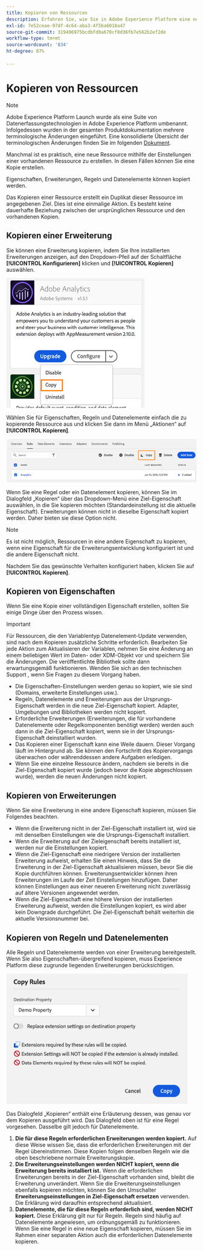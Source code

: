 ```yaml
---
title: Kopieren von Ressourcen
description: Erfahren Sie, wie Sie in Adobe Experience Platform eine neue Tag-Ressource mit den Einstellungen einer schon vorhandenen Tag-Ressource erstellen.
exl-id: 7e52ceae-97df-4c64-aba3-4f5ba6018a47
source-git-commit: 319496975bcdbfd0a670cf8d36fb7e562b2ef2de
workflow-type: tm+mt
source-wordcount: '834'
ht-degree: 87%

---
```


# Kopieren von Ressourcen

>[!NOTE]
>
>Adobe Experience Platform Launch wurde als eine Suite von Datenerfassungstechnologien in Adobe Experience Platform umbenannt. Infolgedessen wurden in der gesamten Produktdokumentation mehrere terminologische Änderungen eingeführt. Eine konsolidierte Übersicht der terminologischen Änderungen finden Sie im folgenden [Dokument](../../term-updates.md).

Manchmal ist es praktisch, eine neue Ressource mithilfe der Einstellungen einer vorhandenen Ressource zu erstellen. In diesen Fällen können Sie eine Kopie erstellen.

Eigenschaften, Erweiterungen, Regeln und Datenelemente können kopiert werden.

Das Kopieren einer Ressource erstellt ein Duplikat dieser Ressource im angegebenen Ziel. Dies ist eine einmalige Aktion. Es besteht keine dauerhafte Beziehung zwischen der ursprünglichen Ressource und den vorhandenen Kopien.

## Kopieren einer Erweiterung

Sie können eine Erweiterung kopieren, indem Sie Ihre installierten Erweiterungen anzeigen, auf den Dropdown-Pfeil auf der Schaltfläche **[!UICONTROL Konfigurieren]** klicken und **[!UICONTROL Kopieren]** auswählen.

![Kopieren der Analytics-Erweiterung](../../images/copy-initiate-extension.png)

Wählen Sie für Eigenschaften, Regeln und Datenelemente einfach die zu kopierende Ressource aus und klicken Sie dann im Menü „Aktionen“ auf **[!UICONTROL Kopieren]**.

![Kopieren der Analytics-Regel](../../images/copy-initiate-rule.png)

Wenn Sie eine Regel oder ein Datenelement kopieren, können Sie im Dialogfeld „Kopieren“ über das Dropdown-Menü eine Ziel-Eigenschaft auswählen, in die Sie kopieren möchten (Standardeinstellung ist die aktuelle Eigenschaft). Erweiterungen können nicht in dieselbe Eigenschaft kopiert werden. Daher bieten sie diese Option nicht.

>[!NOTE]
>
>Es ist nicht möglich, Ressourcen in eine andere Eigenschaft zu kopieren, wenn eine Eigenschaft für die Erweiterungsentwicklung konfiguriert ist und die andere Eigenschaft nicht.

Nachdem Sie das gewünschte Verhalten konfiguriert haben, klicken Sie auf **[!UICONTROL Kopieren]**.

## Kopieren von Eigenschaften

Wenn Sie eine Kopie einer vollständigen Eigenschaft erstellen, sollten Sie einige Dinge über den Prozess wissen.

>[!IMPORTANT]
>
>Für Ressourcen, die den Variablentyp Datenelement-Update verwenden, sind nach dem Kopieren zusätzliche Schritte erforderlich. Bearbeiten Sie jede Aktion zum Aktualisieren der Variablen, nehmen Sie eine Änderung an einem beliebigen Wert im Daten- oder XDM-Objekt vor und speichern Sie die Änderungen. Die veröffentlichte Bibliothek sollte dann erwartungsgemäß funktionieren. Wenden Sie sich an den technischen Support , wenn Sie Fragen zu diesem Vorgang haben.

* Die Eigenschaften-Einstellungen werden genau so kopiert, wie sie sind (Domains, erweiterte Einstellungen usw.).
* Regeln, Datenelemente und Erweiterungen aus der Ursprungs-Eigenschaft werden in die neue Ziel-Eigenschaft kopiert. Adapter, Umgebungen und Bibliotheken werden nicht kopiert.
* Erforderliche Erweiterungen (Erweiterungen, die für vorhandene Datenelemente oder Regelkomponenten benötigt werden) werden auch dann in die Ziel-Eigenschaft kopiert, wenn sie in der Ursprungs-Eigenschaft deinstalliert wurden.
* Das Kopieren einer Eigenschaft kann eine Weile dauern. Dieser Vorgang läuft im Hintergrund ab. Sie können den Fortschritt des Kopiervorgangs überwachen oder währenddessen andere Aufgaben erledigen.
* Wenn Sie eine einzelne Ressource ändern, nachdem sie bereits in die Ziel-Eigenschaft kopiert wurde (jedoch bevor die Kopie abgeschlossen wurde), werden die neuen Änderungen nicht kopiert.

## Kopieren von Erweiterungen

Wenn Sie eine Erweiterung in eine andere Eigenschaft kopieren, müssen Sie Folgendes beachten.

* Wenn die Erweiterung nicht in der Ziel-Eigenschaft installiert ist, wird sie mit denselben Einstellungen wie die Ursprungs-Eigenschaft installiert.
* Wenn die Erweiterung auf der Zieleigenschaft bereits installiert ist, werden nur die Einstellungen kopiert.
* Wenn die Ziel-Eigenschaft eine niedrigere Version der installierten Erweiterung aufweist, erhalten Sie einen Hinweis, dass Sie die Erweiterung in der Ziel-Eigenschaft aktualisieren müssen, bevor Sie die Kopie durchführen können. Erweiterungsentwickler können ihren Erweiterungen im Laufe der Zeit Einstellungen hinzufügen. Daher können Einstellungen aus einer neueren Erweiterung nicht zuverlässig auf ältere Versionen angewendet werden.
* Wenn die Ziel-Eigenschaft eine höhere Version der installierten Erweiterung aufweist, werden die Einstellungen kopiert, es wird aber kein Downgrade durchgeführt. Die Ziel-Eigenschaft behält weiterhin die aktuelle Versionsnummer bei.

## Kopieren von Regeln und Datenelementen

Alle Regeln und Datenelemente werden von einer Erweiterung bereitgestellt. Wenn Sie also Eigenschaften-übergreifend kopieren, muss Experience Platform diese zugrunde liegenden Erweiterungen berücksichtigen.

![Kopieren einer Regel in meine Demo-Property](../../images/copy-rules-dialog1.png)

Das Dialogfeld „Kopieren“ enthält eine Erläuterung dessen, was genau vor dem Kopieren ausgeführt wird. Das Dialogfeld oben ist für eine Regel vorgesehen. Dasselbe gilt jedoch für Datenelemente.

1. **Die für diese Regeln erforderlichen Erweiterungen werden kopiert.** Auf diese Weise wissen Sie, dass die erforderlichen Erweiterungen mit der Regel übereinstimmen. Diese Kopien folgen denselben Regeln wie die oben beschriebene normale Erweiterungskopie.
1. **Die Erweiterungseinstellungen werden NICHT kopiert, wenn die Erweiterung bereits installiert ist.** Wenn die erforderlichen Erweiterungen bereits in der Ziel-Eigenschaft vorhanden sind, bleibt die Erweiterung unverändert. Wenn Sie die Erweiterungseinstellungen ebenfalls kopieren möchten, können Sie den Umschalter **Erweiterungseinstellungen in Ziel-Eigenschaft ersetzen** verwenden. Die Erklärung wird daraufhin entsprechend aktualisiert.
1. **Datenelemente, die für diese Regeln erforderlich sind, werden NICHT kopiert.** Diese Erklärung gilt nur für Regeln. Regeln sind häufig auf Datenelemente angewiesen, um ordnungsgemäß zu funktionieren. Wenn Sie eine Regel in eine neue Eigenschaft kopieren, müssen Sie im Rahmen einer separaten Aktion auch die erforderlichen Datenelemente kopieren.
